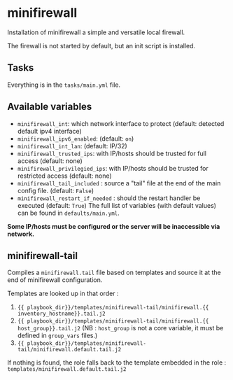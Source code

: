 # minifirewall

Installation of minifirewall a simple and versatile local firewall.

The firewall is not started by default, but an init script is installed.

## Tasks

Everything is in the `tasks/main.yml` file.

## Available variables

* `minifirewall_int`: which network interface to protect (default: detected default ipv4 interface)
* `minifirewall_ipv6_enabled`: (default: `on`)
* `minifirewall_int_lan`: (default: IP/32)
* `minifirewall_trusted_ips`: with IP/hosts should be trusted for full access (default: none)
* `minifirewall_privilegied_ips`: with IP/hosts should be trusted for restricted access (default: none)
* `minifirewall_tail_included` : source a "tail" file at the end of the main config file. (default: `False`)
* `minifirewall_restart_if_needed` : should the restart handler be executed (default: `True`)
The full list of variables (with default values) can be found in `defaults/main.yml`.

**Some IP/hosts must be configured or the server will be inaccessible via network.**

## minifirewall-tail

Compiles a `minifirewall.tail` file based on templates and source it at the end of minifirewall configuration.

Templates are looked up in that order :
1. `{{ playbook_dir}}/templates/minifirewall-tail/minifirewall.{{ inventory_hostname}}.tail.j2`
2. `{{ playbook_dir}}/templates/minifirewall-tail/minifirewall.{{ host_group}}.tail.j2` (NB : `host_group` is not a core variable, it must be defined in `group_vars` files.)
3. `{{ playbook_dir}}/templates/minifirewall-tail/minifirewall.default.tail.j2`

If nothing is found, the role falls back to the template embedded in the role : `templates/minifirewall.default.tail.j2`
